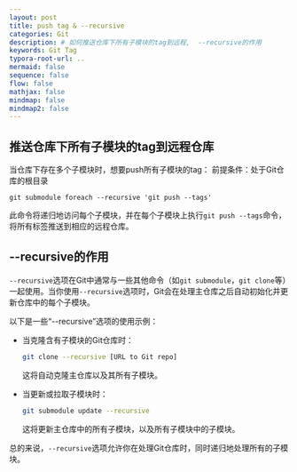 ```yaml
---
layout: post
title: push tag & --recursive
categories: Git
description: # 如何推送仓库下所有子模块的tag到远程,  --recursive的作用
keywords: Git Tag
typora-root-url: ..
mermaid: false
sequence: false
flow: false
mathjax: false
mindmap: false
mindmap2: false
---
```


## 推送仓库下所有子模块的tag到远程仓库
当仓库下存在多个子模块时，想要push所有子模块的tag：
前提条件：处于Git仓库的根目录
```
git submodule foreach --recursive 'git push --tags'
```
此命令将递归地访问每个子模块，并在每个子模块上执行`git push --tags`命令，将所有标签推送到相应的远程仓库。


## --recursive的作用
`--recursive`选项在Git中通常与一些其他命令（如`git submodule`，`git clone`等）一起使用。当你使用`--recursive`选项时，Git会在处理主仓库之后自动初始化并更新仓库中的每个子模块。

以下是一些“--recursive”选项的使用示例：

- 当克隆含有子模块的Git仓库时：

    ```bash
    git clone --recursive [URL to Git repo]
    ```

    这将自动克隆主仓库以及其所有子模块。

- 当更新或拉取子模块时：

    ```bash
    git submodule update --recursive
    ```
  
    这将更新主仓库中的所有子模块，以及所有子模块中的子模块。

总的来说，`--recursive`选项允许你在处理Git仓库时，同时递归地处理所有的子模块。
<!--stackedit_data:
eyJoaXN0b3J5IjpbMTQ4MDk4OTI1NV19
-->